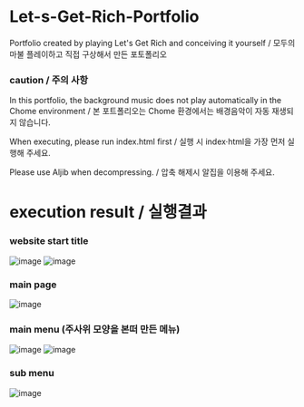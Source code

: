 # Let-s-Get-Rich-Portfolio
Portfolio created by playing Let's Get Rich and conceiving it yourself / 모두의 마불 플레이하고 직접 구상해서 만든 포토폴리오<br>
<h3>caution / 주의 사항</h3>
<p> In this portfolio, the background music does not play automatically in the Chome environment / 본 포트폴리오는 Chome 환경에서는 배경음악이 자동 재생되지 않습니다.</p>
<P> When executing, please run index.html first / 실행 시 index·html을 가장 먼저 실행해 주세요.</P>
<p>Please use Aljib when decompressing. / 압축 해제시 알집을 이용해 주세요.</p>

# execution result / 실행결과

### website start title
![image](https://github.com/edaild/Let-s-Get-Rich-Portfolio/assets/109999749/9ff2625a-d2da-462c-8605-c1d29c57c16d)
![image](https://github.com/edaild/Let-s-Get-Rich-Portfolio/assets/109999749/76d8264f-e617-4b9c-8f16-f51dd9bb1f49)



### main page
![image](https://github.com/edaild/Let-s-Get-Rich-Portfolio/assets/109999749/a3500992-190c-492e-9320-917157bb9b95)

### main menu (주사위 모양을 본떠 만든 메뉴)
![image](https://github.com/edaild/Let-s-Get-Rich-Portfolio/assets/109999749/4032bc95-4631-4619-b6a9-2e7e80269f57)
![image](https://github.com/edaild/Let-s-Get-Rich-Portfolio/assets/109999749/5c06142c-41cd-4fff-899a-be9ff4c20bca)


### sub menu
![image](https://github.com/edaild/Let-s-Get-Rich-Portfolio/assets/109999749/8ef130ad-3167-47c7-bc5c-147683e86d2d)


